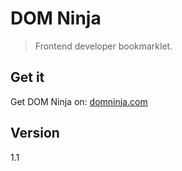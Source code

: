 DOM Ninja
=========

> Frontend developer bookmarklet.


Get it
------

Get DOM Ninja on: [domninja.com](http://domninja.com)


Version
-------

1.1